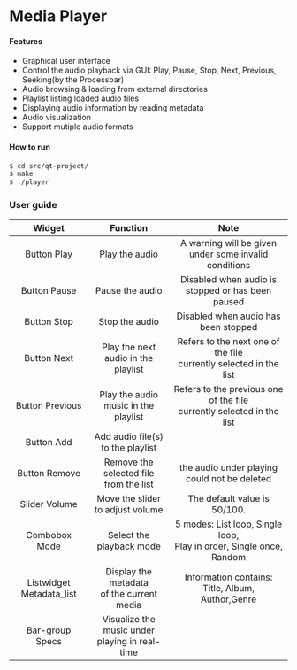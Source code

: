 # Media Player

#### Features

  * Graphical user interface
  * Control the audio playback via GUI: Play, Pause, Stop, Next, Previous, Seeking(by the Processbar)
  * Audio browsing & loading from external directories
  * Playlist listing loaded audio files
  * Displaying audio information by reading metadata
  * Audio visualization
  * Support mutiple audio formats

#### How to run
```sh
$ cd src/qt-project/
$ make
$ ./player
```
### User guide
|          Widget          |                  Function                 |                                  Note                                 |
|:------------------------:|:-----------------------------------------:|:---------------------------------------------------------------------:|
|        Button Play       |               Play the audio              | A warning will be given under some invalid conditions                 |
|       Button Pause       |              Pause the audio              | Disabled when audio is stopped or has been paused                     |
|        Button Stop       |               Stop the audio              | Disabled when audio has been stopped                                  |
|        Button Next       |    Play the next audio in the  playlist   | Refers to the next one of the file <br> currently selected in the list|
|      Button Previous     |    Play the audio music in the playlist   | Refers to the previous one of the file<br> currently selected in the list|
|        Button Add        |     Add audio file(s) to the playlist     |                                                                       |
|       Button Remove      |   Remove the selected file<br> from the list  | the audio under playing could not be deleted                      |
|       Slider Volume      |      Move the slider to adjust volume     | The default value is 50/100.                                          |
|       Combobox Mode      |          Select the playback mode         | 5 modes: List loop, Single loop,<br> Play in order, Single once, Random|
| Listwidget Metadata_list | Display the metadata <br>of the current media | Information contains: Title, Album, Author,Genre                   |
|      Bar-group Specs     |  Visualize the music under <br>playing in real-time |                                                             |